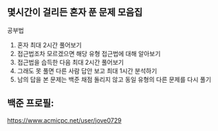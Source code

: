 ## 몇시간이 걸리든 혼자 푼 문제 모음집

공부법
1. 혼자 최대 2시간 풀어보기
2. 접근법조차 모르겠으면 해당 유형 접근법에 대해 알아보기
3. 접근법을 습득한 다음 최대 2시간 풀어보기
4. 그래도 못 풀면 다른 사람 답안 보고 최대 1시간 분석하기
6. 남의 답을 본 문제는 백준 채점 돌리지 않고 동일 유형의 다른 문제를 다시 풀기

## 백준 프로필:
https://www.acmicpc.net/user/jove0729
